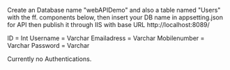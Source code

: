 Create an Database name "webAPIDemo" and also a table named "Users" with the ff. components below, then insert your DB name in appsetting.json for API then publish it through IIS with base URL http://localhost:8089/

ID = Int
Username = Varchar
Emailadress = Varchar
Mobilenumber = Varchar
Password = Varchar

Currently no Authentications.
